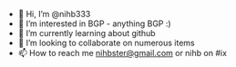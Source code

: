 - 👋 Hi, I’m @nihb333
- 👀 I’m interested in BGP - anything BGP :)
- 🌱 I’m currently learning about github
- 💞️ I’m looking to collaborate on numerous items
- 📫 How to reach me nihbster@gmail.com or nihb on #ix

<!---
nihb333/nihb333 is a ✨ special ✨ repository because its `README.md` (this file) appears on your GitHub profile.
You can click the Preview link to take a look at your changes.
--->
